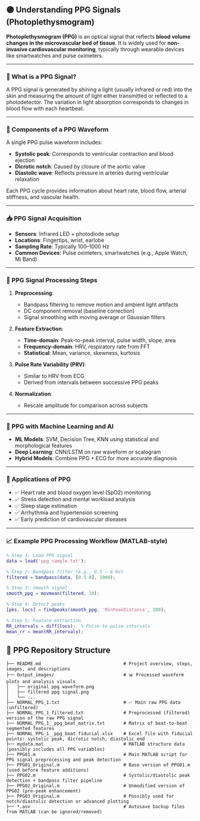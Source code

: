## 🟣 Understanding PPG Signals (Photoplethysmogram)

**Photoplethysmogram (PPG)** is an optical signal that reflects **blood volume changes in the microvascular bed of tissue**. It is widely used for **non-invasive cardiovascular monitoring**, typically through wearable devices like smartwatches and pulse oximeters.

---

### 🌟 What is a PPG Signal?

A PPG signal is generated by shining a light (usually infrared or red) into the skin and measuring the amount of light either transmitted or reflected to a photodetector. The variation in light absorption corresponds to changes in blood flow with each heartbeat.

---

### 🧠 Components of a PPG Waveform

A single PPG pulse waveform includes:
- **Systolic peak**: Corresponds to ventricular contraction and blood ejection
- **Dicrotic notch**: Caused by closure of the aortic valve
- **Diastolic wave**: Reflects pressure in arteries during ventricular relaxation

Each PPG cycle provides information about heart rate, blood flow, arterial stiffness, and vascular health.

---

### 📥 PPG Signal Acquisition

- **Sensors**: Infrared LED + photodiode setup
- **Locations**: Fingertips, wrist, earlobe
- **Sampling Rate**: Typically 100–1000 Hz
- **Common Devices**: Pulse oximeters, smartwatches (e.g., Apple Watch, Mi Band)

---

### 🧪 PPG Signal Processing Steps

1. **Preprocessing**:
   - Bandpass filtering to remove motion and ambient light artifacts
   - DC component removal (baseline correction)
   - Signal smoothing with moving average or Gaussian filters

2. **Feature Extraction**:
   - **Time-domain**: Peak-to-peak interval, pulse width, slope, area
   - **Frequency-domain**: HRV, respiratory rate from FFT
   - **Statistical**: Mean, variance, skewness, kurtosis

3. **Pulse Rate Variability (PRV)**:
   - Similar to HRV from ECG
   - Derived from intervals between successive PPG peaks

4. **Normalization**:
   - Rescale amplitude for comparison across subjects

---

### 🧠 PPG with Machine Learning and AI

- **ML Models**: SVM, Decision Tree, KNN using statistical and morphological features
- **Deep Learning**: CNN/LSTM on raw waveform or scalogram
- **Hybrid Models**: Combine PPG + ECG for more accurate diagnosis

---

### 🔬 Applications of PPG

- ✅ Heart rate and blood oxygen level (SpO2) monitoring  
- ✅ Stress detection and mental workload analysis  
- ✅ Sleep stage estimation  
- ✅ Arrhythmia and hypertension screening  
- ✅ Early prediction of cardiovascular diseases  

---

### 📈 Example PPG Processing Workflow (MATLAB-style)

```matlab
% Step 1: Load PPG signal
data = load('ppg_sample.txt');

% Step 2: Bandpass filter (e.g., 0.5 – 8 Hz)
filtered = bandpass(data, [0.5 8], 1000);

% Step 3: Smooth signal
smooth_ppg = movmean(filtered, 10);

% Step 4: Detect peaks
[pks, locs] = findpeaks(smooth_ppg, 'MinPeakDistance', 200);

% Step 5: Feature extraction
RR_intervals = diff(locs);  % Pulse-to-pulse intervals
mean_rr = mean(RR_intervals);
```
## 📁 PPG Repository Structure

```plaintext
├── README.md                               # Project overview, steps, images, and descriptions
├── Output_images/                          # 📊 Processed waveform plots and analysis visuals
│   ├── original ppg waveform.png
│   ├── filtered ppg signal.png
│   └── ...
├── NORMAL_PPG_1.txt                        # ✅ Main raw PPG data (unfiltered)
├── NORMAL_PPG_1_filtered.txt               # Preprocessed (filtered) version of the raw PPG signal
├── NORMAL_PPG_1__ppg_beat_matrix.txt       # Matrix of beat-to-beat segmented features
├── NORMAL_PPG_1__ppg_beat_fiducial.xlsx    # Excel file with fiducial points: systolic peak, dicrotic notch, diastolic end
├── mydata.mat                              # MATLAB structure data (possibly includes all PPG variables)
├── PPG01.m                                 # Main MATLAB script for PPG signal preprocessing and peak detection
├── PPG01_Original.m                        # Base version of PPG01.m (used before feature additions)
├── PPG02.m                                 # Systolic/diastolic peak detection + bandpass filter pipeline
├── PPG02_Original.m                        # Unmodified version of PPG02 (pre-peak enhancement)
├── PPG03_Original.m                        # Possibly used for notch/diastolic detection or advanced plotting
├── *.asv                                   # Autosave backup files from MATLAB (can be ignored/removed)
```

#
